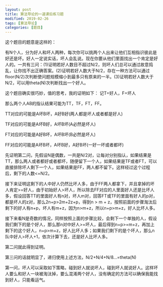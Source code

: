 ```yaml
---
layout: post
title: 算法导论的一道课后练习题
modified: 2019-02-26
tags: [算法导论]
categories: [题目]
---
```


这个题目的题意是这样的：

有N个人，分为好人和坏人两种，每次你可以挑两个人出来让他们互相指识彼此是好还是坏。好人一定说实话，坏人会乱说。现在你要从他们里面找出一个肯定是好人的。一共有三问：(1)证明若好人数目不超过N/2，则坏人们总可以通过故意捣乱，让你找不出正确答案。(2)证明若好人数大于N/2，存在一种方法可以通过floor(N/2)次判断使问题规模缩小到最多只有原来的一半。(3)证明若好人数大于N/2，可以用theta(N)次判断找出一个好人。
 
这个题目确实很巧妙，值的思考，我的证明如下：
记T=好人，F=坏人

那么两个人AB的指认结果可能为TT，TF，FT，FF。

TT对应的可能是A坏B坏，A好B好(两人都是坏人或者都是好人)

TF对应的可能是A坏B好，A坏B坏(A必然是坏人)

FT对应的可能是A好B坏，A坏B坏(B必然是坏人)

FF对应的可能是A坏B坏，A坏B好，A好B坏(一好一坏或者都坏)

先证明第二问，先假设N是偶数，一共是N/2对，让每对分别指认，如果结果是TT，那么两人或者都好或者都坏，随便留下一个人，如果结果是TF或者FT，可以直接排除坏人剩下一个人，如果结果是FF，两人都不留下。这样经过这个过程后，剩下的人数<=N/2。

接下来证明这剩下的人中好人仍然比坏人多，由于FF两人都拿下，并且拿掉的坏人肯定>=好人，由于初始好人>坏人，所以除去FF对应的人里面好人还是比坏人多，假设回答TT的里面好人有n对，坏人m对，回答FT或TF的里面有好人的p对，都是坏人的z对，那么2n+p>2m+2z+p，得到n > m + z，按照前面的步骤淘汰后剩下的好人有n+p，坏人有m+z，因为n>m+z，所以n+p>m+z，好人比坏人多。

接下来看N是奇数的情况，同样按照上面的步骤比较，会剩下一个单独的人，假设我们剩下的是个好人，那么那n对中好人>=坏人，最后得到n+p>=m+z，再加上剩下的这个好人，n+p>m+z，好人比坏人多；如果我们剩下的是个坏人，那么n队中好人>坏人+1，依次计算下去，还是好人比坏人多。

第二问就此得到证明。

第三问的话就明显了，递归使用上述方法，N/2+N/4+N/8...=theta(N)

第一问，坏人可以采取如下策略，碰到好人就说坏人，碰到坏人就说好人。这样坏人要么和好人一块被淘汰掉，要么混淆两个好人，没有确定的方法可以确保我能找到好人，只能看运气。